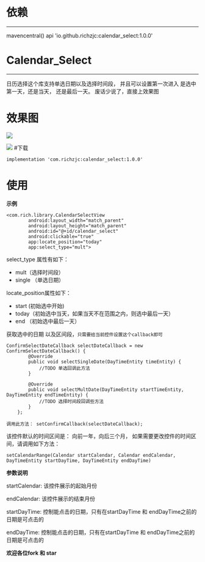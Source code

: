 # 依赖
---
mavencentral()
api 'io.github.richzjc:calendar_select:1.0.0'

# Calendar_Select
---


日历选择这个库支持单选日期以及选择时间段，
并且可以设置第一次进入 是选中第一天，还是当天， 还是最后一天。
废话少说了，直接上效果图

# 效果图

![](single.gif)

![](mult.gif)
#下载

    implementation 'com.richzjc:calendar_select:1.0.0'

# 使用

**示例**

    <com.rich.library.CalendarSelectView
            android:layout_width="match_parent"
            android:layout_height="match_parent"
            android:id="@+id/calendar_select"
            android:clickable="true"
            app:locate_position="today"
            app:select_type="mult">

    
select_type 属性有如下：
* mult（选择时间段）
* single （单选日期）

locate_position属性如下：
* start (初始选中开始)
* today（初始选中当天，如果当天不在范围之内，则选中最后一天）
* end （初始选中最后一天）

获取选中的日期 以及区间段，`只需要给当前控件设置这个callback即可`

    ConfirmSelectDateCallback selectDateCallback = new ConfirmSelectDateCallback() {
            @Override
            public void selectSingleDate(DayTimeEntity timeEntity) {
                //TODO 单选回调此方法
            }
            
            @Override
            public void selectMultDate(DayTimeEntity startTimeEntity, DayTimeEntity endTimeEntity) {
                //TODO 选择时间段回调些方法
            }
        };
        
`调用此方法： setConfirmCallback(selectDateCallback);`
        
该控件默认的时间区间是： 向前一年，向后三个月， 如果需要更改控件的时间区间，请调用如下方法：
   
    setCalendarRange(Calendar startCalendar, Calendar endCalendar, DayTimeEntity startDayTime, DayTimeEntity endDayTime) 
   
**参数说明**
   
startCalendar: 该控件展示的起始月份

endCalendar: 该控件展示的结束月份

startDayTime: 控制能点击的日期，只有在startDayTime 和 endDayTime之前的日期是可点击的

endDayTime: 控制能点击的日期，只有在startDayTime 和 endDayTime之前的日期是可点击的
    
**欢迎各位fork 和 star**
